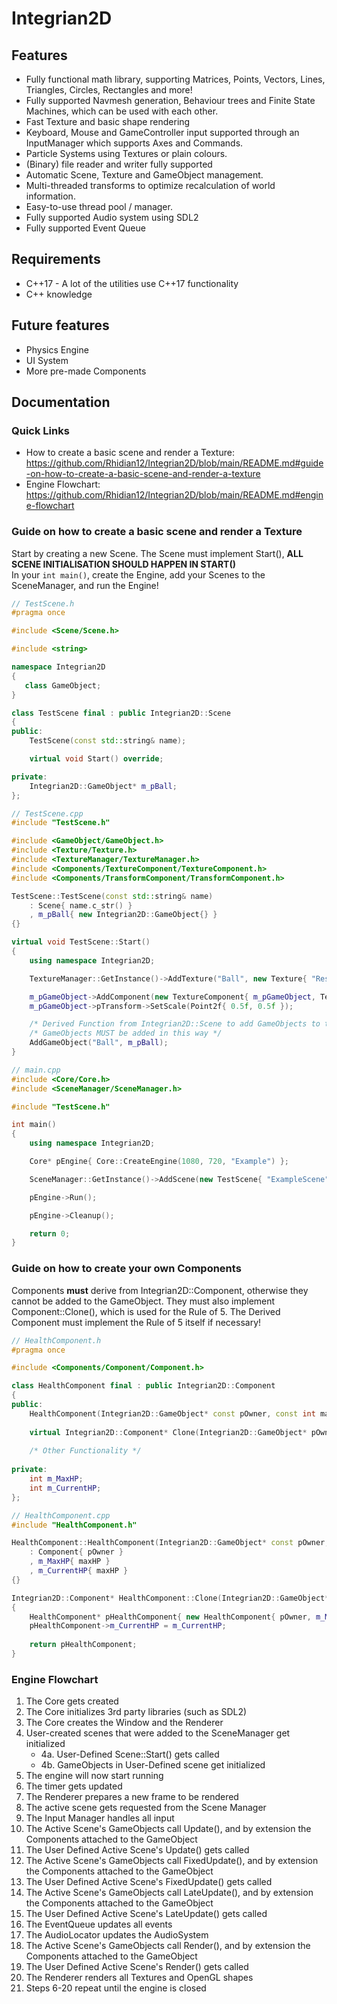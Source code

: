 # Integrian2D

## Features
- Fully functional math library, supporting Matrices, Points, Vectors, Lines, Triangles, Circles, Rectangles and more!
- Fully supported Navmesh generation, Behaviour trees and Finite State Machines, which can be used with each other.
- Fast Texture and basic shape rendering
- Keyboard, Mouse and GameController input supported through an InputManager which supports Axes and Commands.
- Particle Systems using Textures or plain colours.
- (Binary) file reader and writer fully supported
- Automatic Scene, Texture and GameObject management.
- Multi-threaded transforms to optimize recalculation of world information.
- Easy-to-use thread pool / manager.
- Fully supported Audio system using SDL2
- Fully supported Event Queue

## Requirements
- C++17 - A lot of the utilities use C++17 functionality
- C++ knowledge

## Future features
- Physics Engine
- UI System
- More pre-made Components

## Documentation
### Quick Links
- How to create a basic scene and render a Texture: https://github.com/Rhidian12/Integrian2D/blob/main/README.md#guide-on-how-to-create-a-basic-scene-and-render-a-texture
- Engine Flowchart: https://github.com/Rhidian12/Integrian2D/blob/main/README.md#engine-flowchart


### Guide on how to create a basic scene and render a Texture
Start by creating a new Scene. The Scene must implement Start(), **ALL SCENE INITIALISATION SHOULD HAPPEN IN START()**</br>
In your `int main()`, create the Engine, add your Scenes to the SceneManager, and run the Engine!

```cpp
// TestScene.h
#pragma once

#include <Scene/Scene.h>

#include <string>

namespace Integrian2D
{
   class GameObject;
}

class TestScene final : public Integrian2D::Scene
{
public:
	TestScene(const std::string& name);

	virtual void Start() override;

private:
	Integrian2D::GameObject* m_pBall;
};
```

```cpp
// TestScene.cpp
#include "TestScene.h"

#include <GameObject/GameObject.h>
#include <Texture/Texture.h>
#include <TextureManager/TextureManager.h>
#include <Components/TextureComponent/TextureComponent.h> 
#include <Components/TransformComponent/TransformComponent.h>

TestScene::TestScene(const std::string& name)
	: Scene{ name.c_str() }
	, m_pBall{ new Integrian2D::GameObject{} }
{}

virtual void TestScene::Start()
{
	using namespace Integrian2D;

	TextureManager::GetInstance()->AddTexture("Ball", new Texture{ "Resources/Ball.png" });

	m_pGameObject->AddComponent(new TextureComponent{ m_pGameObject, TextureManager::GetInstance()->GetTexture("Ball") });
	m_pGameObject->pTransform->SetScale(Point2f{ 0.5f, 0.5f });

	/* Derived Function from Integrian2D::Scene to add GameObjects to the Scene */
	/* GameObjects MUST be added in this way */
	AddGameObject("Ball", m_pBall);
}
```
```cpp
// main.cpp
#include <Core/Core.h>
#include <SceneManager/SceneManager.h>

#include "TestScene.h"

int main()
{
    using namespace Integrian2D;

    Core* pEngine{ Core::CreateEngine(1080, 720, "Example") };

    SceneManager::GetInstance()->AddScene(new TestScene{ "ExampleScene" });

    pEngine->Run();

    pEngine->Cleanup();

    return 0;
}
```

### Guide on how to create your own Components
Components **must** derive from Integrian2D::Component, otherwise they cannot be added to the GameObject. They must also implement Component::Clone(),
 which is used for the Rule of 5. The Derived Component must implement the Rule of 5 itself if necessary!

```cpp
// HealthComponent.h
#pragma once

#include <Components/Component/Component.h>

class HealthComponent final : public Integrian2D::Component
{
public:
	HealthComponent(Integrian2D::GameObject* const pOwner, const int maxHP);
	
	virtual Integrian2D::Component* Clone(Integrian2D::GameObject* pOwner) noexcept override;
	
	/* Other Functionality */
	
private:
	int m_MaxHP;
	int m_CurrentHP;
};
```
```cpp
// HealthComponent.cpp
#include "HealthComponent.h"

HealthComponent::HealthComponent(Integrian2D::GameObject* const pOwner, const int maxHP)
	: Component{ pOwner }
	, m_MaxHP{ maxHP }
	, m_CurrentHP{ maxHP }
{}

Integrian2D::Component* HealthComponent::Clone(Integrian2D::GameObject* pOwner) noexcept
{
	HealthComponent* pHealthComponent{ new HealthComponent{ pOwner, m_MaxHP } };
	pHealthComponent->m_CurrentHP = m_CurrentHP;
	
	return pHealthComponent;
}
```

### Engine Flowchart
1. The Core gets created
2. The Core initializes 3rd party libraries (such as SDL2)
3. The Core creates the Window and the Renderer
4. User-created scenes that were added to the SceneManager get initialized
    * 4a. User-Defined Scene::Start() gets called
    * 4b. GameObjects in User-Defined scene get initialized
5. The engine will now start running
6. The timer gets updated
7. The Renderer prepares a new frame to be rendered
8. The active scene gets requested from the Scene Manager
9. The Input Manager handles all input
10. The Active Scene's GameObjects call Update(), and by extension the Components attached to the GameObject
11. The User Defined Active Scene's Update() gets called
12. The Active Scene's GameObjects call FixedUpdate(), and by extension the Components attached to the GameObject
13. The User Defined Active Scene's FixedUpdate() gets called
14. The Active Scene's GameObjects call LateUpdate(), and by extension the Components attached to the GameObject
15. The User Defined Active Scene's LateUpdate() gets called
16. The EventQueue updates all events
17. The AudioLocator updates the AudioSystem
18. The Active Scene's GameObjects call Render(), and by extension the Components attached to the GameObject
19. The User Defined Active Scene's Render() gets called
20. The Renderer renders all Textures and OpenGL shapes
21. Steps 6-20 repeat until the engine is closed

